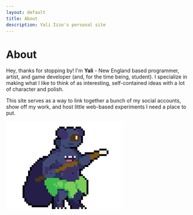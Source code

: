 ```yaml
---
layout: default
title: About
description: Yali Izzo's personal site
---
```

# About

Hey, thanks for stopping by! I'm **Yali** - New England based programmer, artist, and game developer (and, for the time being, student). I specialize in making what I like to think of as interesting, self-contained ideas with a lot of character and polish.

This site serves as a way to link together a bunch of my social accounts, show off my work, and host little web-based experiments I need a place to put.

![Iekika sprite from Tussle Punks](/assets/img/Iekika.gif)